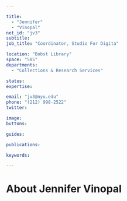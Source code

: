 ```yaml
---

title:
  - "Jennifer"
  - "Vinopal"
net_id: "jv3"
subtitle: 
job_title: "Coordinator, Studio For Digita"

location: "Bobst Library"
space: "505"
departments:
  - "Collections & Research Services"

status: 
expertise:

email: "jv3@nyu.edu"
phone: "(212) 998-2522"
twitter: 

image: 
buttons:

guides:

publications:

keywords:

---
```


# About Jennifer Vinopal


